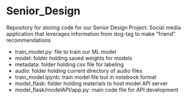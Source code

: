 # Senior_Design
Repository for storing code for our Senior Design Project:
Social media application that leverages information from dog-tag to make ”friend” recommendations

- train_model.py: file to train our ML model
- model: folder holding saved weights for models
- metadata: folder holding csv file for labeling
- audio: folder holding current directory of audio files
- train_model.ipynb: train model file but in notebook format
- model_flask: folder holding materials to host model API server
- model_flask/modelAPI/app.py: main code file for API development


 
